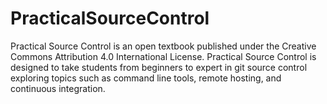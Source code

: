 # PracticalSourceControl
Practical Source Control is an open textbook published under the Creative Commons Attribution 4.0 International License. Practical Source Control is designed to take students from beginners to expert in git source control exploring topics such as command line tools, remote hosting, and continuous integration.

